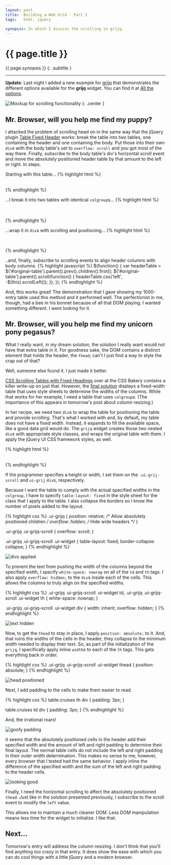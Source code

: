 ```yaml
---
layout: post
title:  Building a Web Grid - Part 2
tags:   html, jquery

synopsis: In which I disucss the scrolling in grijq.
---
```


# {{ page.title }}

{{ page.synopsis }}
{: .subtitle }

-----

**Update**: Last night I added a new example for
[grijq](http://curtis.schlak.com/grijq) that demonstrates the different
options available for the **grijq** widget. You can find it at
[All the options](http://curtis.schlak.com/grijq/examples/all-the-options.html).

![Mockup for scrolling functionality](/img/scroll-mockup.png)
{: .center }

## Mr. Browser, will you help me find my puppy?

I attacked the problem of scrolling head on in the same way that the jQuery
plugin [Table Fixed Header](http://www.tablefixedheader.com/) works: break the
table into two tables, one containing the header and one containing the body.
Put those into their own `div`s with the body table's set to
`overflow: scroll` and you got most of the way there. Finally, subscribe to
the body table's div's horizontal scroll event and move the absolutely
positioned header table by that amount to the left or right. In steps.

Starting with this table...
{% highlight html %}
<table id="original-table">
  <colgroup>
    <!-- col definitions here -->
  </colgroup>
  <thead>
    <!-- Header row here -->
  </thead>
  <tbody>
    <!-- Body rows here -->
  </tbody>
</table>
{% endhighlight %}

...I break it into two tables with identical `colgroup`s...
{% highlight html %}
<!-- Header table -->
<table>
  <colgroup>
    <!-- col definitions here -->
  </colgroup>
  <thead>
    <!-- Header row here -->
  </thead>
</table>

<!-- Body table -->
<table id="original-table">
  <colgroup>
    <!-- col definitions here -->
  </colgroup>
  <tbody>
    <!-- Body rows here -->
  </tbody>
</table>
{% endhighlight %}

...wrap it in `div`s with scrolling and positioning...
{% highlight html %}
<!-- Header table -->
<div style="position: relative; overflow: hidden;">
  <div style="position: absolute;">
    <table>
      <colgroup>
        <!-- col definitions here -->
      </colgroup>
      <thead>
        <!-- Header row here -->
      </thead>
    </table>
  </div>

  <!-- Body table -->
  <div style="overflow: scroll;">
    <table id="original-table">
      <colgroup>
        <!-- col definitions here -->
      </colgroup>
      <tbody>
        <!-- Body rows here -->
      </tbody>
    </table>
  </div>
</div>
{% endhighlight %}

..and, finally, subscribe to scrolling events to align header columns with
body columns.
{% highlight javascript %}
$(function() {
  var headerTable = $('#original-table').parent().prev().children().first();
  $('#original-table').parent().scroll(function() {
    headerTable.css('left', -$(this).scrollLeft());
  });
});
{% endhighlight %}

And, this works great! The demonstration that I gave showing my 1000-entry
table used this method and it performed well. The perfectionist in me, though,
had a bee in his bonnet because of all that DOM playing. I wanted something
different. I went looking for it.

## Mr. Browser, will you help me find my unicorn pony pegasus?

What I really want, in my dream solution, the solution I really want would not
have that extra table in it. For goodness sake, the DOM contains a distinct
element that holds the header, the `thead`; can't I just find a way to style
the crap out of that?

Well, someone else found it. I just made it better.

[CSS Scrolling Tables with Fixed Headings](http://www.cssbakery.com/2010/12/css-scrolling-tables-with-fixed.html)
over at the CSS Bakery contains a killer write-up on just that. However, the
[final solution](http://pics.cssbakery.com/treats/scrollingtable/tableTest6.php)
displays a fixed-width table that uses style sheets to determine the widths of
the columns. While that works for her example, I need a table that uses
`colgroup`s. (The importance of this appears in tomorrow's post about column
resizing.)

In her recipe, we need two `div`s to wrap the table for positioning the table
and provide scrolling. That's what I worked with and, by default, my table
does not have a fixed width. Instead, it expands to fill the available space,
like a good data grid would do. The `grijq` widget creates those two nested
`div`s with appropriate style classes, and wraps the original table with them.
I apply the jQuery UI CSS framework styles, as well.

{% highlight html %}
<div class="ui-grijq">
  <div class="ui-grijq-scroll">
    <table id="inline-data" class="ui-widget">
      <colgroup><!-- col defs --></colgroup>
      <thead class="ui-widget-header"><!-- header --></thead>
      <tbody class="ui-widget-content"><!-- body --></tbody>
    </table>
  </div>
</div>
{% endhighlight %}

If the programmer specifies a height or width, I set them on the
`.ui-grij-scroll` and `ui-grij` `div`s, respectively.

Because I want the table to comply with the actual specified widths in the
`colgroup`, I have to specify `table-layout: fixed` in the style sheet for the
class that I apply to the table. I also collapse the borders so I know the
number of pixels added to the layout.

{% highlight css %}
.ui-grijq {
  position: relative; /* Allow absolutely positioned children */
  overflow: hidden;   /* Hide wide headers */
}

.ui-grijq .ui-grijq-scroll {
  overflow: scroll;
}

.ui-grijq .ui-grijq-scroll .ui-widget {
  table-layout: fixed;
  border-collapse: collapse;
}
{% endhighlight %}

![divs applied](/img/divs-applied.png)

To prevent the text from pushing the width of the columns beyond the specified
width, I specify `white-space: nowrap` on all of the `td` and `th` tags. I
also apply `overflow: hidden;` to the `div`s inside each of the cells. This
allows the columns to truly align on the specified widths.

{% highlight css %}
.ui-grijq .ui-grijq-scroll .ui-widget td,
.ui-grijq .ui-grijq-scroll .ui-widget th {
  white-space: nowrap;
}

.ui-grijq .ui-grijq-scroll .ui-widget div {
  width: inherit;
  overflow: hidden;
}
{% endhighlight %}

![text hidden](/img/text-hidden.png)

Now, to get the `thead` to stay in place, I apply `position: absolute;` to it.
And, that ruins the widths of the cells in the header; they collapse to the
minimum width needed to display their text. So, as part of the initialization
of the `grijq`, I specifically apply inline `width`s to each of the `th` tags.
This gets everything back in order.

{% highlight css %}
.ui-grijq .ui-grijq-scroll .ui-widget thead {
  position: absolute;
}
{% endhighlight %}

![head positioned](/img/head-positioned.png)

Next, I add padding to the cells to make them easier to read.

{% highlight css %}
  table.cruises th div {
    padding: 3px;
  }

  table.cruises td div {
    padding: 3px;
  }
{% endhighlight %}

And, the irrational roars!

![goofy padding](/img/goofy-padding.png)

It seems that the absolutely positioned cells in
the header add their specified width and the amount of left and right padding
to determine their final layout. The normal table cells do not include the
left and right padding in their outer width determination. This makes no sense
to me; however, every browser that I tested had the same behavior. I apply
inline the difference of the specified width and the sum of the left and right
padding to the header cells.

![looking good](/img/looking-good.png)

Finally, I need the horizontal scrolling to affect the absolutely positioned
`thead`. Just like in the solution presented previously, I subscribe to the
scroll event to modify the `left` value.

This allows me to maintain a much cleaner DOM. Less DOM manipulation means
less time for the widget to initialize. I like that.

## Next...

Tomorrow's entry will address the column resizing. I don't think that you'll
find anything too crazy in that entry. It does show the ease with which you
can do cool things with a little jQuery and a modern browser.
